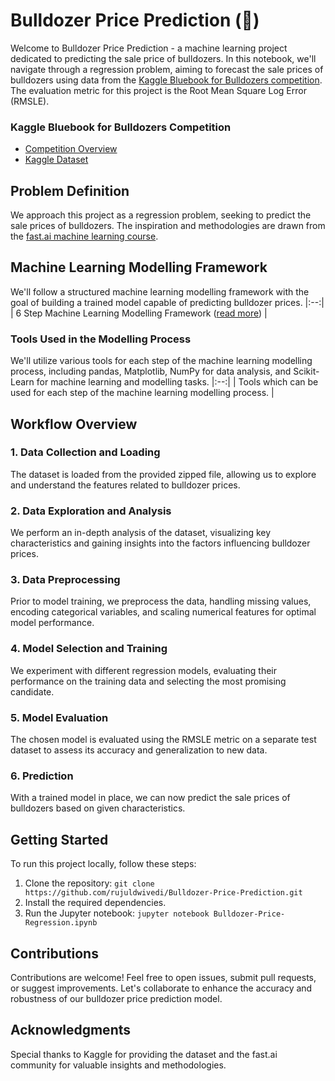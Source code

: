 # Bulldozer Price Prediction (🚜)

Welcome to Bulldozer Price Prediction - a machine learning project dedicated to predicting the sale price of bulldozers. In this notebook, we'll navigate through a regression problem, aiming to forecast the sale prices of bulldozers using data from the [Kaggle Bluebook for Bulldozers competition](https://www.kaggle.com/c/bluebook-for-bulldozers/overview). The evaluation metric for this project is the Root Mean Square Log Error (RMSLE).

### Kaggle Bluebook for Bulldozers Competition
- [Competition Overview](https://www.kaggle.com/c/bluebook-for-bulldozers/overview)
- [Kaggle Dataset](https://www.kaggle.com/c/bluebook-for-bulldozers/data)

## Problem Definition

We approach this project as a regression problem, seeking to predict the sale prices of bulldozers. The inspiration and methodologies are drawn from the [fast.ai machine learning course](https://course18.fast.ai/ml).

## Machine Learning Modelling Framework

We'll follow a structured machine learning modelling framework with the goal of building a trained model capable of predicting bulldozer prices.
|:--:| 
| 6 Step Machine Learning Modelling Framework ([read more](https://whimsical.com/9g65jgoRYTxMXxDosndYTB)) |

### Tools Used in the Modelling Process

We'll utilize various tools for each step of the machine learning modelling process, including pandas, Matplotlib, NumPy for data analysis, and Scikit-Learn for machine learning and modelling tasks.
|:--:| 
| Tools which can be used for each step of the machine learning modelling process. |

## Workflow Overview

### 1. Data Collection and Loading

The dataset is loaded from the provided zipped file, allowing us to explore and understand the features related to bulldozer prices.

### 2. Data Exploration and Analysis

We perform an in-depth analysis of the dataset, visualizing key characteristics and gaining insights into the factors influencing bulldozer prices.

### 3. Data Preprocessing

Prior to model training, we preprocess the data, handling missing values, encoding categorical variables, and scaling numerical features for optimal model performance.

### 4. Model Selection and Training

We experiment with different regression models, evaluating their performance on the training data and selecting the most promising candidate.

### 5. Model Evaluation

The chosen model is evaluated using the RMSLE metric on a separate test dataset to assess its accuracy and generalization to new data.

### 6. Prediction

With a trained model in place, we can now predict the sale prices of bulldozers based on given characteristics.

## Getting Started

To run this project locally, follow these steps:

1. Clone the repository: `git clone https://github.com/rujuldwivedi/Bulldozer-Price-Prediction.git`
2. Install the required dependencies.
3. Run the Jupyter notebook: `jupyter notebook Bulldozer-Price-Regression.ipynb`

## Contributions

Contributions are welcome! Feel free to open issues, submit pull requests, or suggest improvements. Let's collaborate to enhance the accuracy and robustness of our bulldozer price prediction model.

## Acknowledgments

Special thanks to Kaggle for providing the dataset and the fast.ai community for valuable insights and methodologies.
